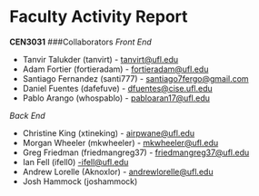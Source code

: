 Faculty Activity Report
================================
**CEN3031**
###Collaborators
*Front End*
   - Tanvir Talukder (tanvirt) - tanvirt@ufl.edu
   - Adam Fortier (fortieradam) - fortieradam@ufl.edu
   - Santiago Fernandez (santi777) - santiago7fergo@gmail.com
   - Daniel Fuentes (dafefuve) - dfuentes@cise.ufl.edu
   - Pablo Arango (whospablo) - pabloaran17@ufl.edu



*Back End*
   - Christine King (xtineking) - airpwane@ufl.edu
   - Morgan Wheeler (mkwheeler) - mkwheeler@ufl.edu
   - Greg Friedman (friedmangreg37) - friedmangreg37@ufl.edu
   - Ian Fell (ifell0) -ifell@ufl.edu
   - Andrew Lorelle (Aknoxlor) - andrewlorelle@ufl.edu
   - Josh Hammock (joshammock)
